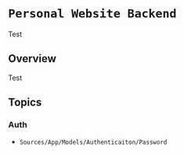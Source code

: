 # ``Personal Website Backend``

Test

## Overview

Test

## Topics

### Auth

- ``Sources/App/Models/Authenticaiton/Password``
